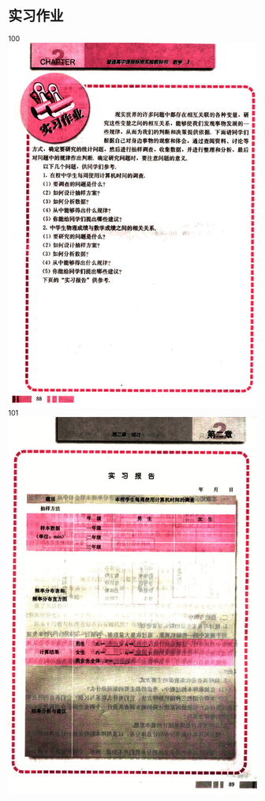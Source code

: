 # 实习作业

100
![100](../../book/人教版高中数学A版必修3/人教版高中数学A版必修3_100.png)
101
![101](../../book/人教版高中数学A版必修3/人教版高中数学A版必修3_101.png)
